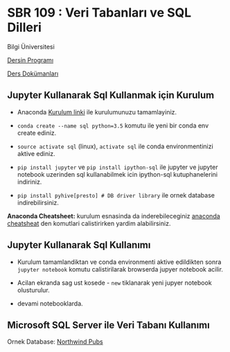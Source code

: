 # SBR 109 : Veri Tabanları ve SQL Dilleri
Bilgi Üniversitesi

[Dersin Programı](https://ects.bilgi.edu.tr/Course/Detail?catalog_courseId=8278377)

[Ders  Dokümanları](https://drive.google.com/drive/folders/1eFNTJqy5v9nb9hVJ525WwbalNsLqCRyG)


## Jupyter Kullanarak Sql Kullanmak için Kurulum ##

- Anaconda [Kurulum linki](https://www.anaconda.com/download/#linux) ile kurulumunuzu tamamlayiniz.

- `conda create --name sql python=3.5` komutu ile yeni bir conda env create ediniz.

- `source activate sql` (linux), `activate sql` ile conda environmentinizi aktive ediniz.

- `pip install jupyter` ve `pip install ipython-sql`  ile jupyter ve jupyter notebook uzerinden sql kullanabilmek icin ipython-sql kutuphanelerini indiriniz.

- `pip install pyhive[presto] # DB driver library` ile ornek database indirebilirsiniz. 

**Anaconda Cheatsheet:** kurulum esnasinda da inderebileceginiz [anaconda cheatsheat]( https://conda.io/docs/_downloads/conda-cheatsheet.pdf) den komutlari calistirirken yardim alabilirsiniz.

## Jupyter Kullanarak Sql Kullanımı ##

- Kurulum tamamlandiktan ve conda environmenti aktive edildikten sonra `jupyter notebook` komutu calistirilarak browserda jupyer notebook acilir.

- Acilan ekranda sag ust kosede - `new` tiklanarak yeni jupyer notebook olusturulur.

- devami notebooklarda.

## Microsoft SQL Server ile  Veri Tabanı Kullanımı ##

Ornek Database: [Northwind Pubs](https://www.microsoft.com/en-us/download/details.aspx?id=23654)
